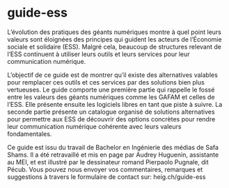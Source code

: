 # guide-ess
L’évolution des pratiques des géants numériques montre à quel point leurs valeurs sont éloignées des principes qui guident les acteurs de l’Économie sociale et solidaire (ESS). Malgré cela, beaucoup de structures relevant de l’ESS continuent à utiliser leurs outils et leurs services pour leur communication numérique.

L’objectif de ce guide est de montrer qu’il existe des alternatives valables pour remplacer ces outils et ces services par des solutions bien plus vertueuses. Le guide comporte une première partie qui rappelle le fossé entre les valeurs des géants numériques comme les GAFAM et celles de l’ESS. Elle présente ensuite les logiciels libres en tant que piste à suivre. La seconde partie présente un catalogue organisé de solutions alternatives pour permettre aux ESS de découvrir des options concrètes pour rendre leur communication numérique cohérente avec leurs valeurs fondamentales.

Ce guide est issu du travail de Bachelor en Ingénierie des médias de Safa Shams. Il a été retravaillé et mis en page par Audrey Huguenin, assistante au MEI, et est illustré par le dessinateur romand Pierpaolo Pugnale, dit Pécub. Vous pouvez nous envoyer vos commentaires, remarques et suggestions à travers le formulaire de contact sur: heig.ch/guide-ess
